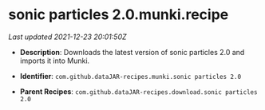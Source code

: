 # sonic particles 2.0.munki.recipe

_Last updated 2021-12-23 20:01:50Z_

- **Description**: Downloads the latest version of sonic particles 2.0 and imports it into Munki.

- **Identifier**: `com.github.dataJAR-recipes.munki.sonic particles 2.0`

- **Parent Recipes**: `com.github.dataJAR-recipes.download.sonic particles 2.0`
